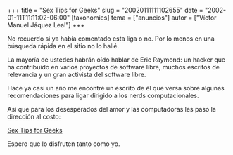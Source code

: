+++
title = "Sex Tips for Geeks"
slug = "20020111111102655"
date = "2002-01-11T11:11:02-06:00"
[taxonomies]
tema = ["anuncios"]
autor = ["Víctor Manuel Jáquez Leal"]
+++

No recuerdo si ya había comentado esta liga o no. Por lo menos en una
búsqueda rápida en el sitio no lo hallé.

La mayoría de ustedes habrán oído hablar de Eric Raymond: un hacker que
ha contribuido en varios proyectos de software libre, muchos escritos de
relevancia y un gran activista del software libre.

Hace ya casi un año me encontré un escrito de él que versa sobre algunas
recomendaciones para ligar dirigido a los nerds computacionales.

Así que para los desesperados del amor y las computadoras les paso la
dirección al costo:

[Sex Tips for Geeks](http://tuxedo.org/~esr/writings/sextips/)

Espero que lo disfruten tanto como yo.

